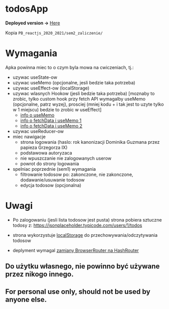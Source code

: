 # todosApp

**Deployed version ->** [Here](https://b-lukaszuk.github.io/todosApp/#/)

Kopia `PB_reactjs_2020_2021/sem2_zaliczenie/`

# Wymagania

Apka powinna miec to o czym byla mowa na cwiczeniach, tj.:
- uzywac useState-ow
- uzywac useMemo (opcjonalne, jesli bedzie taka potrzeba)
- uzywac useEffect-ow (localStorage)
- uzywac wlasnych Hookow (jesli bedzie taka potrzeba)
[moznaby to zrobic, tylko custom hook przy fetch API wymagalby useMemo
(opcjonalne, patrz wyzej), prosciej (mniej kodu + i tak jest to uzyte
tylko w 1 miejscu) bedzie to zrobic w useEffect]
	+ [info o useMemo](https://medium.com/@shaymalchi/understanding-reacts-usememo-hook-through-a-simple-example-ea05b78075e9)
	+ [info o fetchData i useMemo 1](https://divyanshu013.dev/blog/react-debounce-throttle-hooks/)
	+ [info o fetchData i useMemo 2](https://kyleshevlin.com/debounce-and-throttle-callbacks-with-react-hooks)
- uzywac useReducer-ow
- miec nawigacje
  + strona logowania (haslo: rok kanonizacji Dominika Guzmana przez papieza Grzegorza IX)
  + podstawowa autoryzaca
  + nie wpuszczanie nie zalogowanych userow
  + powrot do strony logowania
- spelniac poprzednie (sem1) wymagania
  + filtrowanie todosow po: zakonczone, nie zakonczone, dodawanie/usuwanie todosow
  + edycja todosow (opcjonalna)

# Uwagi

- Po zalogowaniu (jesli lista todosow jest pusta) strona pobiera sztuczne todosy z:
https://jsonplaceholder.typicode.com/users/1/todos

- strona wykorzystuje [localStorage](https://developer.mozilla.org/pl/docs/Web/API/Window/localStorage) do przechowywania/odczytywania todosow

- deplyment wymagal [zamiany BrowserRouter na HashRouter](https://medium.com/@arijit_chowdhury/deploy-react-app-with-react-router-to-github-pages-for-free-569377f483f)

## Do użytku własnego, nie powinno być używane przez nikogo innego.
## For personal use only, should not be used by anyone else.

